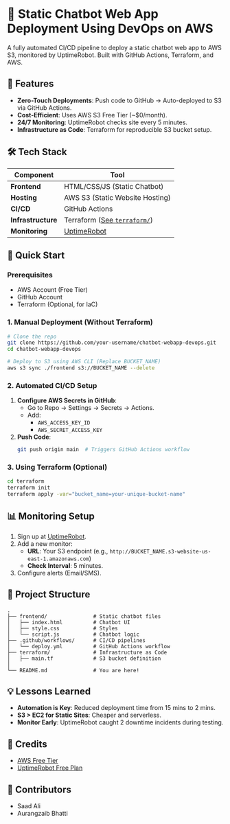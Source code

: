 
# 🚀 Static Chatbot Web App Deployment Using DevOps on AWS

A fully automated CI/CD pipeline to deploy a static chatbot web app to AWS S3, monitored by UptimeRobot. Built with GitHub Actions, Terraform, and AWS.


## 🌟 Features
- **Zero-Touch Deployments**: Push code to GitHub → Auto-deployed to S3 via GitHub Actions.
- **Cost-Efficient**: Uses AWS S3 Free Tier (~$0/month).
- **24/7 Monitoring**: UptimeRobot checks site every 5 minutes.
- **Infrastructure as Code**: Terraform for reproducible S3 bucket setup.

## 🛠️ Tech Stack
| Component          | Tool                                                                 |
|--------------------|---------------------------------------------------------------------|
| **Frontend**       | HTML/CSS/JS (Static Chatbot)                                        |
| **Hosting**        | AWS S3 (Static Website Hosting)                                     |
| **CI/CD**          | GitHub Actions                                                      |
| **Infrastructure** | Terraform ([See `terraform/`](terraform/))                          |
| **Monitoring**     | [UptimeRobot](https://uptimerobot.com/)                             |

## 🚀 Quick Start
### Prerequisites
- AWS Account (Free Tier)
- GitHub Account
- Terraform (Optional, for IaC)

### 1. Manual Deployment (Without Terraform)
```bash
# Clone the repo
git clone https://github.com/your-username/chatbot-webapp-devops.git
cd chatbot-webapp-devops

# Deploy to S3 using AWS CLI (Replace BUCKET_NAME)
aws s3 sync ./frontend s3://BUCKET_NAME --delete
```

### 2. Automated CI/CD Setup
1. **Configure AWS Secrets in GitHub**:
   - Go to Repo → Settings → Secrets → Actions.
   - Add:
     - `AWS_ACCESS_KEY_ID`
     - `AWS_SECRET_ACCESS_KEY`
2. **Push Code**:
   ```bash
   git push origin main  # Triggers GitHub Actions workflow
   ```

### 3. Using Terraform (Optional)
```bash
cd terraform
terraform init
terraform apply -var="bucket_name=your-unique-bucket-name"
```

## 📊 Monitoring Setup
1. Sign up at [UptimeRobot](https://uptimerobot.com/).
2. Add a new monitor:
   - **URL**: Your S3 endpoint (e.g., `http://BUCKET_NAME.s3-website-us-east-1.amazonaws.com`)
   - **Check Interval**: 5 minutes.
3. Configure alerts (Email/SMS).

## 📂 Project Structure
```
.
├── frontend/               # Static chatbot files
│   ├── index.html          # Chatbot UI
│   ├── style.css           # Styles
│   └── script.js           # Chatbot logic
├── .github/workflows/      # CI/CD pipelines
│   └── deploy.yml          # GitHub Actions workflow
├── terraform/              # Infrastructure as Code
│   ├── main.tf             # S3 bucket definition
│    
└── README.md               # You are here!
```



## 💡 Lessons Learned
- **Automation is Key**: Reduced deployment time from 15 mins to 2 mins.
- **S3 > EC2 for Static Sites**: Cheaper and serverless.
- **Monitor Early**: UptimeRobot caught 2 downtime incidents during testing.


## 🙏 Credits
- [AWS Free Tier](https://aws.amazon.com/free/)
- [UptimeRobot Free Plan](https://uptimerobot.com/)

## 🤝 Contributors

- Saad Ali  
- Aurangzaib Bhatti

